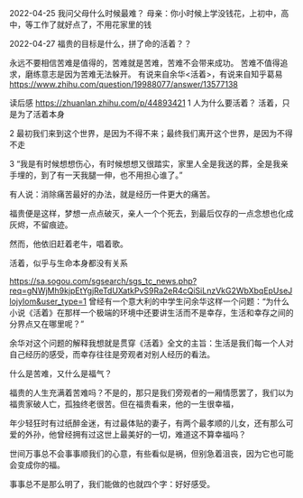 
2022-04-25
我问父母什么时候最难？
母亲：你小时候上学没钱花，上初中，高中，等工作了就好点了，不用花家里的钱

2022-04-27
福贵的目标是什么，拼了命的活着？？


永远不要相信苦难是值得的，苦难就是苦难，苦难不会带来成功。
苦难不值得追求，磨练意志是因为苦难无法躲开。
有说来自余华<活着>，有说来自知乎葛易
https://www.zhihu.com/question/19988077/answer/13577138


读后感
https://zhuanlan.zhihu.com/p/44893421
1 人为什么要活着？
活着，只是为了活着本身

2 最初我们来到这个世界，是因为不得不来；最终我们离开这个世界，是因为不得不走

3 “我是有时候想想伤心，有时候想想又很踏实，家里人全是我送的葬，全是我亲手埋的，到了有一天我腿一伸，也不用担心谁了。”

有人说：消除痛苦最好的办法，就是经历一件更大的痛苦。

福贵便是这样，梦想一点点破灭，亲人一个个死去，到最后仅存的一点念想也化成灰烬，不留痕迹。

然而，他依旧赶着老牛，唱着歌。

活着，似乎与生命本身都没有关系



https://sa.sogou.com/sgsearch/sgs_tc_news.php?req=gNWjMh9kjpEtYgjReTdUXatkPvS9Ra2eR4cQiSiLnzVkG2WbXbqEpUseJlojyIom&user_type=1
曾经有一个意大利的中学生问余华这样一个问题：“为什么小说《活着》在那样一个极端的环境中还要讲生活而不是幸存，生活和幸存之间的分界点又在哪里呢？”

余华对这个问题的解释我想就是贯穿《活着》全文的主旨：生活是我们每一个人对自己经历的感受，而幸存往往是旁观者对别人经历的看法。

什么是苦难，又什么是福气？

福贵的人生充满着苦难吗？不是的，那只是我们旁观者的一厢情愿罢了，我们以为福贵家破人亡，孤独终老很苦。但在福贵看来，他的一生很幸福，

年少轻狂时有过纸醉金迷，有过最体贴的妻子，有两个最孝顺的儿女，还有那么可爱的外孙，他曾经拥有过这世上最美好的一切，难道这不算幸福吗？

世间万事总不会事事顺我们的心意，有些看似是祸，但别急着沮丧，因为它也可能会变成你的福。

事事总不是那么明了，我们能做的也就四个字：好好感受。